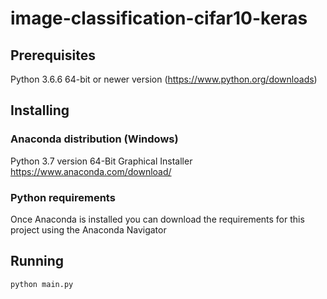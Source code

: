 # image-classification-cifar10-keras

## Prerequisites
Python 3.6.6 64-bit or newer version (https://www.python.org/downloads)

## Installing

### Anaconda distribution (Windows)

Python 3.7 version 64-Bit Graphical Installer https://www.anaconda.com/download/

### Python requirements
Once Anaconda is installed you can download the requirements for this project using the Anaconda Navigator

## Running

```
python main.py
```

